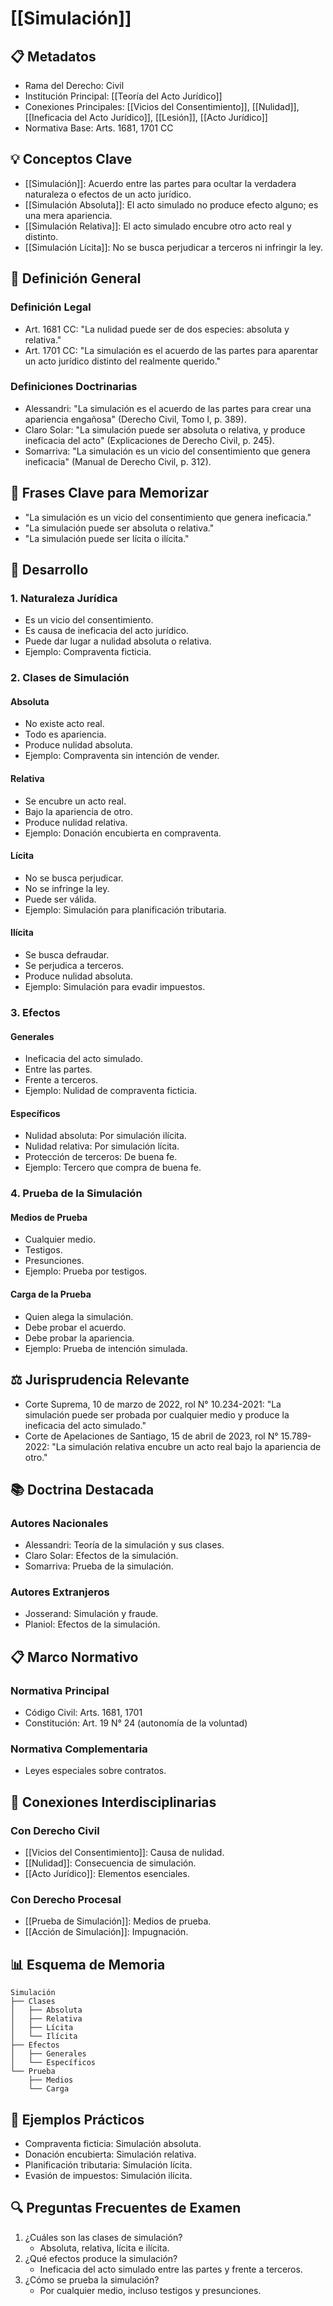 # [[Simulación]]

## 📋 Metadatos
- Rama del Derecho: Civil
- Institución Principal: [[Teoría del Acto Jurídico]]
- Conexiones Principales: [[Vicios del Consentimiento]], [[Nulidad]], [[Ineficacia del Acto Jurídico]], [[Lesión]], [[Acto Jurídico]]
- Normativa Base: Arts. 1681, 1701 CC

## 💡 Conceptos Clave
- [[Simulación]]: Acuerdo entre las partes para ocultar la verdadera naturaleza o efectos de un acto jurídico.
- [[Simulación Absoluta]]: El acto simulado no produce efecto alguno; es una mera apariencia.
- [[Simulación Relativa]]: El acto simulado encubre otro acto real y distinto.
- [[Simulación Lícita]]: No se busca perjudicar a terceros ni infringir la ley.

## 📖 Definición General
### Definición Legal
- Art. 1681 CC: "La nulidad puede ser de dos especies: absoluta y relativa."
- Art. 1701 CC: "La simulación es el acuerdo de las partes para aparentar un acto jurídico distinto del realmente querido."

### Definiciones Doctrinarias
- Alessandri: "La simulación es el acuerdo de las partes para crear una apariencia engañosa" (Derecho Civil, Tomo I, p. 389).
- Claro Solar: "La simulación puede ser absoluta o relativa, y produce ineficacia del acto" (Explicaciones de Derecho Civil, p. 245).
- Somarriva: "La simulación es un vicio del consentimiento que genera ineficacia" (Manual de Derecho Civil, p. 312).

## 🎯 Frases Clave para Memorizar
- "La simulación es un vicio del consentimiento que genera ineficacia."
- "La simulación puede ser absoluta o relativa."
- "La simulación puede ser lícita o ilícita."

## 📑 Desarrollo
### 1. Naturaleza Jurídica
- Es un vicio del consentimiento.
- Es causa de ineficacia del acto jurídico.
- Puede dar lugar a nulidad absoluta o relativa.
- Ejemplo: Compraventa ficticia.

### 2. Clases de Simulación
#### Absoluta
- No existe acto real.
- Todo es apariencia.
- Produce nulidad absoluta.
- Ejemplo: Compraventa sin intención de vender.

#### Relativa
- Se encubre un acto real.
- Bajo la apariencia de otro.
- Produce nulidad relativa.
- Ejemplo: Donación encubierta en compraventa.

#### Lícita
- No se busca perjudicar.
- No se infringe la ley.
- Puede ser válida.
- Ejemplo: Simulación para planificación tributaria.

#### Ilícita
- Se busca defraudar.
- Se perjudica a terceros.
- Produce nulidad absoluta.
- Ejemplo: Simulación para evadir impuestos.

### 3. Efectos
#### Generales
- Ineficacia del acto simulado.
- Entre las partes.
- Frente a terceros.
- Ejemplo: Nulidad de compraventa ficticia.

#### Específicos
- Nulidad absoluta: Por simulación ilícita.
- Nulidad relativa: Por simulación lícita.
- Protección de terceros: De buena fe.
- Ejemplo: Tercero que compra de buena fe.

### 4. Prueba de la Simulación
#### Medios de Prueba
- Cualquier medio.
- Testigos.
- Presunciones.
- Ejemplo: Prueba por testigos.

#### Carga de la Prueba
- Quien alega la simulación.
- Debe probar el acuerdo.
- Debe probar la apariencia.
- Ejemplo: Prueba de intención simulada.

## ⚖️ Jurisprudencia Relevante
- Corte Suprema, 10 de marzo de 2022, rol N° 10.234-2021: "La simulación puede ser probada por cualquier medio y produce la ineficacia del acto simulado."
- Corte de Apelaciones de Santiago, 15 de abril de 2023, rol N° 15.789-2022: "La simulación relativa encubre un acto real bajo la apariencia de otro."

## 📚 Doctrina Destacada
### Autores Nacionales
- Alessandri: Teoría de la simulación y sus clases.
- Claro Solar: Efectos de la simulación.
- Somarriva: Prueba de la simulación.

### Autores Extranjeros
- Josserand: Simulación y fraude.
- Planiol: Efectos de la simulación.

## 📋 Marco Normativo
### Normativa Principal
- Código Civil: Arts. 1681, 1701
- Constitución: Art. 19 N° 24 (autonomía de la voluntad)

### Normativa Complementaria
- Leyes especiales sobre contratos.

## 🔄 Conexiones Interdisciplinarias
### Con Derecho Civil
- [[Vicios del Consentimiento]]: Causa de nulidad.
- [[Nulidad]]: Consecuencia de simulación.
- [[Acto Jurídico]]: Elementos esenciales.

### Con Derecho Procesal
- [[Prueba de Simulación]]: Medios de prueba.
- [[Acción de Simulación]]: Impugnación.

## 📊 Esquema de Memoria
```plaintext
Simulación
├── Clases
│   ├── Absoluta
│   ├── Relativa
│   ├── Lícita
│   └── Ilícita
├── Efectos
│   ├── Generales
│   └── Específicos
└── Prueba
    ├── Medios
    └── Carga
```

## 📝 Ejemplos Prácticos
- Compraventa ficticia: Simulación absoluta.
- Donación encubierta: Simulación relativa.
- Planificación tributaria: Simulación lícita.
- Evasión de impuestos: Simulación ilícita.

## 🔍 Preguntas Frecuentes de Examen
1. ¿Cuáles son las clases de simulación?
   - Absoluta, relativa, lícita e ilícita.
2. ¿Qué efectos produce la simulación?
   - Ineficacia del acto simulado entre las partes y frente a terceros.
3. ¿Cómo se prueba la simulación?
   - Por cualquier medio, incluso testigos y presunciones. 